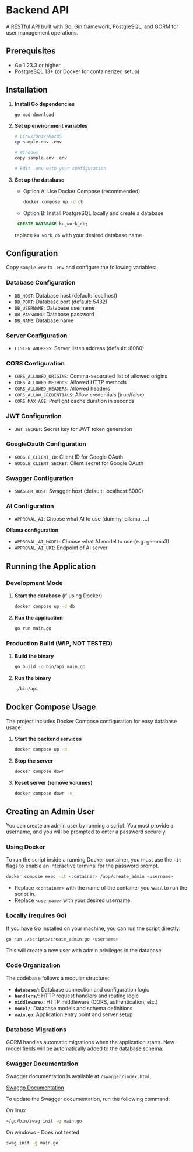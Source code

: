 # Backend API

A RESTful API built with Go, Gin framework, PostgreSQL, and GORM for user management operations.

## Prerequisites

- Go 1.23.3 or higher
- PostgreSQL 13+ (or Docker for containerized setup)

## Installation

1. **Install Go dependencies**
   ```bash
   go mod download
   ```

2. **Set up environment variables**
   ```bash
   # Linux/Unix/MacOS
   cp sample.env .env

   # Windows
   copy sample.env .env

   # Edit .env with your configuration
   ```

3. **Set up the database**
   - Option A: Use Docker Compose (recommended)
     ```bash
     docker compose up -d db
     ```
   - Option B: Install PostgreSQL locally and create a database
   ```sql
    CREATE DATABASE ku_work_db;
    ```
    replace `ku_work_db` with your desired database name


## Configuration

Copy `sample.env` to `.env` and configure the following variables:

### Database Configuration
- `DB_HOST`: Database host (default: localhost)
- `DB_PORT`: Database port (default: 5432)
- `DB_USERNAME`: Database username
- `DB_PASSWORD`: Database password
- `DB_NAME`: Database name

### Server Configuration
- `LISTEN_ADDRESS`: Server listen address (default: :8080)

### CORS Configuration
- `CORS_ALLOWED_ORIGINS`: Comma-separated list of allowed origins
- `CORS_ALLOWED_METHODS`: Allowed HTTP methods
- `CORS_ALLOWED_HEADERS`: Allowed headers
- `CORS_ALLOW_CREDENTIALS`: Allow credentials (true/false)
- `CORS_MAX_AGE`: Preflight cache duration in seconds

### JWT Configuration
- `JWT_SECRET`: Secret key for JWT token generation

### GoogleOauth Configuration
- `GOOGLE_CLIENT_ID`: Client ID for Google OAuth
- `GOOGLE_CLIENT_SECRET`: Client secret for Google OAuth

### Swagger Configuration
- `SWAGGER_HOST`: Swagger host (default: localhost:8000)

### AI Configuration
- `APPROVAL_AI`: Choose what AI to use (dummy, ollama, ...)

**Ollama configuration**
- `APPROVAL_AI_MODEL`: Choose what AI model to use (e.g. gemma3)
- `APPROVAL_AI_URI`: Endpoint of AI server

## Running the Application

### Development Mode

1. **Start the database** (if using Docker)
   ```bash
   docker compose up -d db
   ```

2. **Run the application**
   ```bash
   go run main.go
   ```

### Production Build (WIP, NOT TESTED)

1. **Build the binary**
   ```bash
   go build -o bin/api main.go
   ```

2. **Run the binary**
   ```bash
   ./bin/api
   ```

## Docker Compose Usage

The project includes Docker Compose configuration for easy database usage:

1. **Start the backend services**
   ```bash
   docker compose up -d
   ```

2. **Stop the server**
   ```bash
   docker compose down
   ```

3. **Reset server (remove volumes)**
   ```bash
   docker compose down -v
   ```

## Creating an Admin User

You can create an admin user by running a script. You must provide a username, and you will be prompted to enter a password securely.

### Using Docker

To run the script inside a running Docker container, you must use the `-it` flags to enable an interactive terminal for the password prompt.

```bash
docker compose exec -it <container> /app/create_admin <username>
```

- Replace `<container>` with the name of the container you want to run the script in.
- Replace `<username>` with your desired username.

### Locally (requires Go)

If you have Go installed on your machine, you can run the script directly:

```bash
go run ./scripts/create_admin.go <username>
```

This will create a new user with admin privileges in the database.

### Code Organization

The codebase follows a modular structure:

- **`database/`**: Database connection and configuration logic
- **`handlers/`**: HTTP request handlers and routing logic
- **`middleware/`**: HTTP middleware (CORS, authentication, etc.)
- **`model/`**: Database models and schema definitions
- **`main.go`**: Application entry point and server setup

### Database Migrations

GORM handles automatic migrations when the application starts. New model fields will be automatically added to the database schema.

### Swagger Documentation

Swagger documentation is available at `/swagger/index.html`.

[Swaggo Documentation](https://github.com/swaggo/gin-swagger)

To update the Swagger documentation, run the following command:

On linux
```bash
~/go/bin/swag init -g main.go
```

On windows - Does not tested
```bash
swag init -g main.go
```

